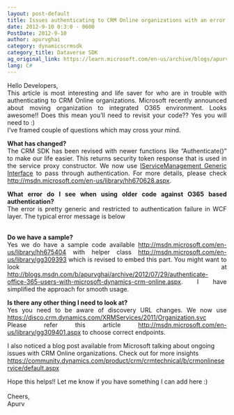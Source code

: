 ```yaml
---
layout: post-default
title: Issues authenticating to CRM Online organizations with an error - An unsecured or incorrectly secured fault was received from the other party
date: 2012-9-10 0:3:0 - 0600
PostDate: 2012-9-10
author: apurvghai
category: dynamicscrmsdk
category_title: Dataverse SDK
ag_original_link: https://learn.microsoft.com/en-us/archive/blogs/apurvghai/issues-authenticating-to-crm-online-organizations-an-unsecured-or-incorrectly-secured-fault-was-received-from-the-other-party
lang: C#
---
```

<div class="blogSite">
<p align="justify">Hello Developers, <br /> This article is most interesting and life saver for who are in trouble with authenticating to CRM Online organizations. Microsoft recently announced about moving organization to integrated O365 environment. Looks awesome!! Does this mean you&rsquo;ll need to revisit your code?? Yes you will need to&nbsp;:) <br /> I&rsquo;ve framed couple of questions which may cross your mind.</p>
<p align="justify"><b>What has changed? </b> <br /> The CRM SDK has been revised with newer functions like &ldquo;Authenticate()&rdquo; to make our life easier. This returns security token response that is used in the service proxy constructor. We now use <a href="http://msdn.microsoft.com/en-us/library/hh547372.aspx" target="_blank">IServiceManagement Generic Interface</a> to pass through authentication. For more details, please check <a href="http://msdn.microsoft.com/en-us/library/hh670628.aspx"> http://msdn.microsoft.com/en-us/library/hh670628.aspx</a>.</p>
<p align="justify"><b>What error do I see when using older code against O365 based authentication? </b> <br /> The error is pretty generic and restricted to authentication failure in WCF layer. The typical error message is below<br /> <br /> <a href="https://msdnshared.blob.core.windows.net/media/MSDNBlogsFS/prod.evol.blogs.msdn.com/CommunityServer.Blogs.Components.WeblogFiles/00/00/01/45/90/2318.Unsecured%20Layer.png"> <img alt="" src="https://msdnshared.blob.core.windows.net/media/MSDNBlogsFS/prod.evol.blogs.msdn.com/CommunityServer.Blogs.Components.WeblogFiles/00/00/01/45/90/2318.Unsecured%20Layer.png" border="0" /></a></p>
<p align="justify"><b>Do we have a sample?</b><br /> Yes we do have a sample code available <a href="http://msdn.microsoft.com/en-us/library/hh675404"> http://msdn.microsoft.com/en-us/library/hh675404</a> with helper class <a href="http://msdn.microsoft.com/en-us/library/gg309393"> http://msdn.microsoft.com/en-us/library/gg309393</a> which is revised to embed this part. You might want to look at <a href="http://blogs.msdn.com/b/apurvghai/archive/2012/07/29/authenticate-office-365-users-with-microsoft-dynamics-crm-online.aspx"> http://blogs.msdn.com/b/apurvghai/archive/2012/07/29/authenticate-office-365-users-with-microsoft-dynamics-crm-online.aspx</a>. I have simplified the approach for smooth usage.</p>
<p align="justify"><b>Is there any other thing I need to look at?</b><br /> Yes you need to be aware of discovery URL changes. We now use <a href="https://disco.crm.dynamics.com/XRMServices/2011/Organization.svc"> https://disco.crm.dynamics.com/XRMServices/2011/Organization.svc</a> Please refer this article <a href="http://msdn.microsoft.com/en-us/library/gg309401.aspx">http://msdn.microsoft.com/en-us/library/gg309401.aspx</a> to choose correct endpoints.</p>
<p>I also noticed a blog post available from Microsoft talking about ongoing issues with CRM Online organizations. Check out for more insights <a href="https://community.dynamics.com/product/crm/crmtechnical/b/crmonlineservice/default.aspx"> https://community.dynamics.com/product/crm/crmtechnical/b/crmonlineservice/default.aspx</a></p>
Hope this helps!! Let me know if you have something I can add here :) <br /> <br /> Cheers,<br /> Apurv</div>
